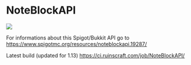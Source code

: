 # NoteBlockAPI
[![](https://jitpack.io/v/koca2000/NoteBlockAPI.svg)](https://jitpack.io/#koca2000/NoteBlockAPI)

For informations about this Spigot/Bukkit API go to https://www.spigotmc.org/resources/noteblockapi.19287/

Latest build (updated for 1.13) https://ci.ruinscraft.com/job/NoteBlockAPI/
